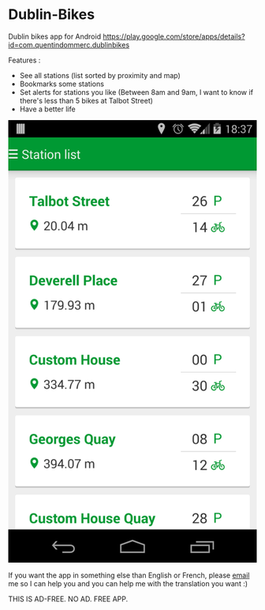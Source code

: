Dublin-Bikes
============

Dublin bikes app for Android https://play.google.com/store/apps/details?id=com.quentindommerc.dublinbikes

Features :
- See all stations (list sorted by proximity and map)
- Bookmarks some stations
- Set alerts for stations you like (Between 8am and 9am, I want to know if there's less than 5 bikes at Talbot Street)
- Have a better life

![screen](https://raw.githubusercontent.com/dommerq/Dublin-Bikes/master/2014-05-01%2017.37.55.png)

If you want the app in something else than English or French, please [email](mailto:dommer.q@gmail.com) me so I can help you and you can help me with the translation you want :)

THIS IS AD-FREE. NO AD. FREE APP.

